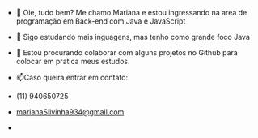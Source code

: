 - 👋 Oie, tudo bem? Me chamo Mariana e estou ingressando na area de programação em Back-end com Java e JavaScript
- 👀 Sigo estudando mais inguagens, mas tenho como grande foco Java

- 💞️ Estou procurando colaborar com alguns projetos no Github para colocar em pratica meus estudos.
- 📫Caso queira entrar em contato:
- (11) 940650725
- marianaSilvinha934@gmail.com
- 
